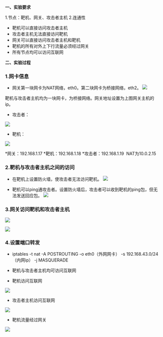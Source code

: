 **一、实验要求**

1.节点：靶机、网关、攻击者主机
2.连通性
- 靶机可以直接访问攻击者主机
- 攻击者主机无法直接访问靶机
- 网关可以直接访问攻击者主机和靶机
- 靶机的所有对外上下行流量必须经过网关
- 所有节点均可以访问互联网

**二、实验过程**

### 1.网卡信息

* 网关第一块网卡为NAT网络，eth0。第二块网卡为桥接网络，eth2。
![](http://upload-images.jianshu.io/upload_images/8107418-9c8755c143df67e8.jpg?imageMogr2/auto-orient/strip%7CimageView2/2/w/1240)

靶机与攻击者主机均为一块网卡，为桥接网络。网关地址设置为上图网关主机的ip。

* 攻击者：

![](http://upload-images.jianshu.io/upload_images/8107418-21313f7ffa64d3d9.png?imageMogr2/auto-orient/strip%7CimageView2/2/w/1240)

* 靶机：

![](http://upload-images.jianshu.io/upload_images/8107418-438cffe4d3fb47aa.png?imageMogr2/auto-orient/strip%7CimageView2/2/w/1240)

*网关：192.168.1.17
*靶机：192.168.1.18
*攻击者：192.168.1.19  NAT为10.0.2.15

### 2.靶机与攻击者主机之间的访问

* 在靶机上设置防火墙，使攻击者无法访问靶机。
![](http://upload-images.jianshu.io/upload_images/8107418-a62dd5a167468114.jpg?imageMogr2/auto-orient/strip%7CimageView2/2/w/1240)

* 靶机可以ping通攻击者。设置防火墙后，攻击者可以收到靶机的ping包，但无法发送回应包。
![](http://upload-images.jianshu.io/upload_images/8107418-271d97a08e4ec320.jpg?imageMogr2/auto-orient/strip%7CimageView2/2/w/1240)

### 3.网关访问靶机和攻击者主机

![](http://upload-images.jianshu.io/upload_images/8107418-a4e05992afed7a5d.jpg?imageMogr2/auto-orient/strip%7CimageView2/2/w/1240)

![](http://upload-images.jianshu.io/upload_images/8107418-24d199d22afa3a65.png?imageMogr2/auto-orient/strip%7CimageView2/2/w/1240)

### 4.设置端口转发

  * iptables -t nat -A POSTROUTING -o eth0（外网网卡） -s 192.168.43.0/24（内网ip） -j MASQUERADE
  
* 靶机与攻击者主机均可访问互联网

* 靶机访问互联网

![](http://upload-images.jianshu.io/upload_images/8107418-e5946603a9b9ac2b.png?imageMogr2/auto-orient/strip%7CimageView2/2/w/1240)

* 攻击者主机访问互联网

![](http://upload-images.jianshu.io/upload_images/8107418-24a61cfe0299d8c2.png?imageMogr2/auto-orient/strip%7CimageView2/2/w/1240)

* 靶机流量经过网关

![](http://upload-images.jianshu.io/upload_images/8107418-039f9fb239d58330.png?imageMogr2/auto-orient/strip%7CimageView2/2/w/1240)
